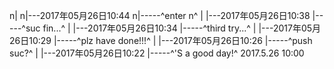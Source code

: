 n|
n|---2017年05月26日10:44
n|-----^enter n^
|
|---2017年05月26日10:38
|-----^suc fin...^
|
|---2017年05月26日10:34
|-----^third try...^
|
|---2017年05月26日10:29
|-----^plz have done!!!^
|
|---2017年05月26日10:26
|-----^push suc?^
|
|---2017年05月26日10:22
|-----^'S a good day!^
2017.5.26 10:00

